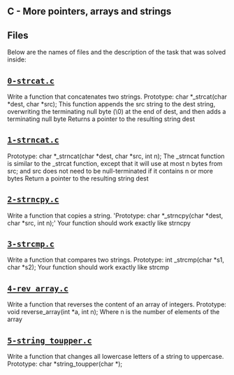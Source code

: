 ## C - More pointers, arrays and strings 

## Files
Below are the names of files and the description of the task that was solved inside:

## [`0-strcat.c`](0-strcat.c)
Write a function that concatenates two strings. 
Prototype: char *_strcat(char *dest, char *src); 
This function appends the src string to the dest string, 
overwriting the terminating null byte (\0) at the end of dest, 
and then adds a terminating null byte Returns a pointer to the resulting string dest

## [`1-strncat.c`](1-strncat.c)
Prototype: char *_strncat(char *dest, char *src, int n); 
The _strncat function is similar to the _strcat function, 
    except that it will use at most n bytes from src; 
and src does not need to be null-terminated if it contains n or 
more bytes Return a pointer to the resulting string dest

## [`2-strncpy.c`](2-strncpy.c)
Write a function that copies a string. 
'Prototype: char *_strncpy(char *dest, char *src, int n);' 
Your function should work exactly like strncpy

## [`3-strcmp.c`](3-strcmp.c)
Write a function that compares two strings. 
 Prototype: int _strcmp(char *s1, char *s2); 
 Your function should work exactly like strcmp 


## [`4-rev_array.c`](4-rev_array.c)
Write a function that reverses the content of an array of integers. 
Prototype: void reverse_array(int *a, int n); 
Where n is the number of elements of the array

## [`5-string_toupper.c`](5-string_toupper.c)
Write a function that changes all lowercase letters of a string to uppercase. Prototype: char *string_toupper(char *);
